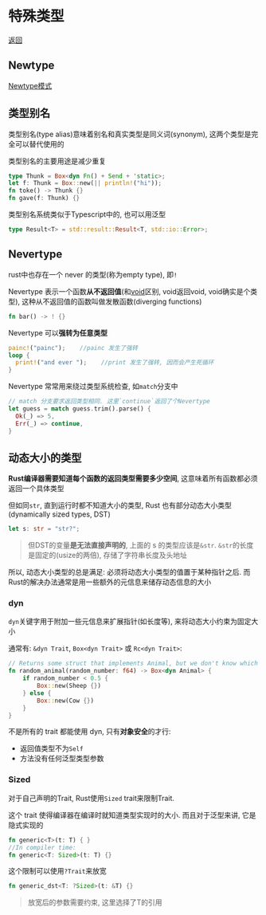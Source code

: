 # 特殊类型
[返回](../README.md)

## Newtype
[Newtype模式](../src/traits.rs)

## 类型别名
类型别名(type alias)意味着别名和真实类型是同义词(synonym), 这两个类型是完全可以替代使用的

类型别名的主要用途是减少重复
```rust
type Thunk = Box<dyn Fn() + Send + 'static>;
let f: Thunk = Box::new(|| println!("hi"));
fn toke() -> Thunk {}
fn gave(f: Thunk) {}
```

类型别名系统类似于Typescript中的, 也可以用泛型
```rust
type Result<T> = std::result::Result<T, std::io::Error>;
```

## Nevertype
rust中也存在一个 never 的类型(称为empty type), 即`!`

Nevertype 表示一个函数**从不返回值**(和[void](../src/main.rs)区别, void返回void, void确实是个类型), 这种从不返回值的函数叫做发散函数(diverging functions)
```rust
fn bar() -> ! {}
```

Nevertype 可以**强转为任意类型**
```rust
painc!("painc");    //painc 发生了强转
loop {
  print!("and ever ");    //print 发生了强转, 因而会产生死循环
}
```

Nevertype 常常用来绕过类型系统检查, 如`match`分支中
```rust
// match 分支要求返回类型相同. 这里`continue`返回了个Nevertype
let guess = match guess.trim().parse() {
  Ok(_) => 5,
  Err(_) => continue,
}
```

## 动态大小的类型
**Rust编译器需要知道每个函数的返回类型需要多少空间**, 这意味着所有函数都必须返回一个具体类型

但如同`str`, 直到运行时都不知道大小的类型, Rust 也有部分动态大小类型(dynamically sized types, DST)
```rust
let s: str = "str?";
```
> 但DST的变量**是无法直接声明的**, 上面的 s 的类型应该是`&str`. `&str`的长度是固定的(usize的两倍), 存储了字符串长度及头地址

所以, 动态大小类型的总是满足: 必须将动态大小类型的值置于某种指针之后. 而Rust的解决办法通常是用一些额外的元信息来储存动态信息的大小

### dyn
`dyn`关键字用于附加一些元信息来扩展指针(如长度等), 来将动态大小约束为固定大小

通常有: `&dyn Trait`, `Box<dyn Trait>` 或 `Rc<dyn Trait>`:
```rust
// Returns some struct that implements Animal, but we don't know which one at compile time.
fn random_animal(random_number: f64) -> Box<dyn Animal> {
    if random_number < 0.5 {
        Box::new(Sheep {})
    } else {
        Box::new(Cow {})
    }
}
```

不是所有的 trait 都能使用 dyn, 只有**对象安全**的才行:

- 返回值类型不为`Self`
- 方法没有任何泛型类型参数

### Sized
对于自己声明的Trait, Rust使用`Sized` trait来限制Trait.

这个 trait 使得编译器在编译时就知道类型实现时的大小. 而且对于泛型来讲, 它是隐式实现的
```rust
fn generic<T>(t: T) { }
//In compiler time:
fn generic<T: Sized>(t: T) {}
```

这个限制可以使用`?Trait`来放宽
```rust
fn generic_dst<T: ?Sized>(t: &T) {}
```
> 放宽后的参数需要约束, 这里选择了T的引用
